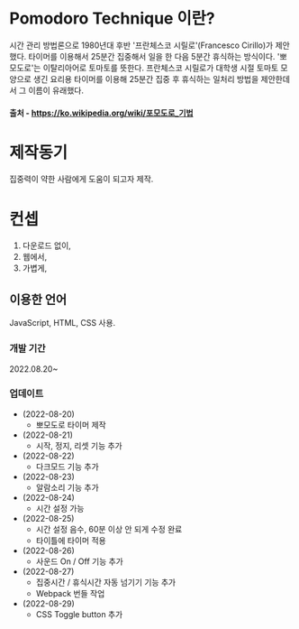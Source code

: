 # Pomodoro Technique 이란?

시간 관리 방법론으로 1980년대 후반 '프란체스코 시릴로'(Francesco Cirillo)가 제안했다. 타이머를 이용해서 25분간 집중해서 일을 한 다음 5분간 휴식하는 방식이다. '뽀모도로'는 이탈리아어로 토마토를 뜻한다. 프란체스코 시릴로가 대학생 시절 토마토 모양으로 생긴 요리용 타이머를 이용해 25분간 집중 후 휴식하는 일처리 방법을 제안한데서 그 이름이 유래했다.

#### 출처 - https://ko.wikipedia.org/wiki/포모도로_기법

# 제작동기

집중력이 약한 사람에게 도움이 되고자 제작.

# 컨셉

1. 다운로드 없이,
2. 웹에서,
3. 가볍게,

## 이용한 언어

JavaScript, HTML, CSS 사용.

### 개발 기간

2022.08.20~

### 업데이트

- (2022-08-20)
  - 뽀모도로 타이머 제작
- (2022-08-21)
  - 시작, 정지, 리셋 기능 추가
- (2022-08-22)
  - 다크모드 기능 추가
- (2022-08-23)
  - 알람소리 기능 추가
- (2022-08-24)
  - 시간 설정 가능
- (2022-08-25)
  - 시간 설정 음수, 60분 이상 안 되게 수정 완료
  - 타이틀에 타이머 적용
- (2022-08-26)
  - 사운드 On / Off 기능 추가
- (2022-08-27)
  - 집중시간 / 휴식시간 자동 넘기기 기능 추가
  - Webpack 번들 작업
- (2022-08-29)
  - CSS Toggle button 추가